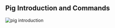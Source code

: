## Pig Introduction and Commands

![pig introduction](https://cloud.githubusercontent.com/assets/19809692/26755726/ad162cbe-4861-11e7-9c97-61810f0f3616.JPG)
